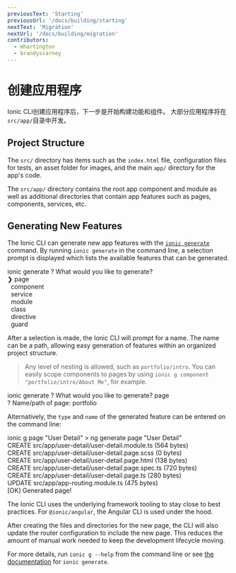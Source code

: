 ```yaml
---
previousText: 'Starting'
previousUrl: '/docs/building/starting'
nextText: 'Migration'
nextUrl: '/docs/building/migration'
contributors:
  - mhartington
  - brandyscarney
---
```


# 创建应用程序

Ionic CLI创建应用程序后，下一步是开始构建功能和组件。 大部分应用程序将在`src/app/`目录中开发。

## Project Structure

<file-tree> <file-tree-directory name="src"> <file-tree-directory name="app" collapsed></file-tree-directory> <file-tree-directory name="assets" collapsed></file-tree-directory> <file-tree-directory name="environments" collapsed></file-tree-directory> <file-tree-directory name="theme" collapsed></file-tree-directory> <file-tree-file name="global.scss"></file-tree-file> <file-tree-file name="index.html"></file-tree-file> <file-tree-file name="main.ts"></file-tree-file> <file-tree-file name="polyfills.ts"></file-tree-file> <file-tree-file name="test.ts"></file-tree-file> <file-tree-file name="zone-flags.ts"></file-tree-file> </file-tree-directory> </file-tree>

The `src/` directory has items such as the `index.html` file, configuration files for tests, an asset folder for images, and the main `app/` directory for the app's code.

<file-tree> <file-tree-directory name="src"> <file-tree-directory name="app"> <file-tree-file name="app-routing.module.ts"></file-tree-file> <file-tree-file name="app.component.html"></file-tree-file> <file-tree-file name="app.component.spec.ts"></file-tree-file> <file-tree-file name="app.component.ts"></file-tree-file> <file-tree-file name="app.module.ts"></file-tree-file> </file-tree-directory> </file-tree-directory> </file-tree>

The `src/app/` directory contains the root app component and module as well as additional directories that contain app features such as pages, components, services, etc.

## Generating New Features

The Ionic CLI can generate new app features with the [`ionic generate`](/docs/cli/commands/generate) command. By running `ionic generate` in the command line, a selection prompt is displayed which lists the available features that can be generated.

<command-line> <command-prompt>ionic generate</command-prompt> <command-output> <span class="green">?</span> <span class="bold">What would you like to generate?</span>   
<span class="cyan bold">❯ page</span>   
&nbsp;&nbsp;component   
&nbsp;&nbsp;service   
&nbsp;&nbsp;module   
&nbsp;&nbsp;class   
&nbsp;&nbsp;directive   
&nbsp;&nbsp;guard </command-output> </command-line>

After a selection is made, the Ionic CLI will prompt for a name. The name can be a path, allowing easy generation of features within an organized project structure.

> Any level of nesting is allowed, such as `portfolio/intro`. You can easily scope components to pages by using `ionic g component "portfolio/intro/About Me"`, for example.

<command-line> <command-prompt>ionic generate</command-prompt> <command-output> <span class="green">?</span> <span class="bold">What would you like to generate? <span class="cyan">page</span></span>   
<span class="green">?</span> <span class="bold">Name/path of <span class="cyan">page</span>:</span> portfolio </command-output> <command-cursor blink></command-cursor> </command-line>

Alternatively, the `type` and `name` of the generated feature can be entered on the command line:

<command-line> <command-prompt>ionic g page "User Detail"</command-prompt> <command-output> &gt; <span class="cyan">ng generate page "User Detail"</span>   
<span class="green">CREATE</span> src/app/user-detail/user-detail.module.ts (564 bytes)   
<span class="green">CREATE</span> src/app/user-detail/user-detail.page.scss (0 bytes)   
<span class="green">CREATE</span> src/app/user-detail/user-detail.page.html (138 bytes)   
<span class="green">CREATE</span> src/app/user-detail/user-detail.page.spec.ts (720 bytes)   
<span class="green">CREATE</span> src/app/user-detail/user-detail.page.ts (280 bytes)   
<span class="bold">UPDATE</span> src/app/app-routing.module.ts (475 bytes)   
[<span class="green bold">OK</span>] Generated page! </command-output> </command-line>

The Ionic CLI uses the underlying framework tooling to stay close to best practices. For `@ionic/angular`, the Angular CLI is used under the hood.

After creating the files and directories for the new page, the CLI will also update the router configuration to include the new page. This reduces the amount of manual work needed to keep the development lifecycle moving.

For more details, run `ionic g --help` from the command line or see [the documentation](/docs/cli/commands/generate) for `ionic generate`.